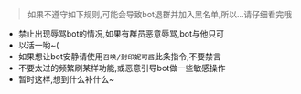 > 如果不遵守如下规则,可能会导致bot退群并加入黑名单,所以…请仔细看完哦

- 禁止出现辱骂bot的情况,如果有群员恶意辱骂,bot与他只可
- 以活一哟~(
- 如果想让bot安静请使用`召唤/封印妮可酱`此条指令,不要禁言
- 不要太过的频繁刷某样功能,或恶意引导bot做一些敏感操作
- 暂时这样,想到什么补什么~

